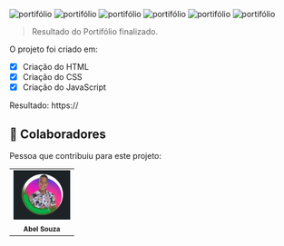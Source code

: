 <img src="./images/port1.png" alt="portifólio"> <img src="./images/port2.png" alt="portifólio">
<img src="./images/port3.png" alt="portifólio"> <img src="./images/port4.png" alt="portifólio">
<img src="./images/port5.png" alt="portifólio"> <img src="./images/port6.png" alt="portifólio">

> Resultado do Portifólio finalizado.

O projeto foi criado em:

- [x] Criação do HTML
- [x] Criação do CSS
- [x] Criação do JavaScript

Resultado: https://


## 🤝 Colaboradores

Pessoa que contribuiu para este projeto:

<table>
  <tr>
    <td align="center">
        <img src="./images/EU.jpg" width="100px;" alt="F"/><br>
        <sub>
          <b>Abel Souza</b>
        </sub>
      </a>
    </td>
   </tr>
</table>
